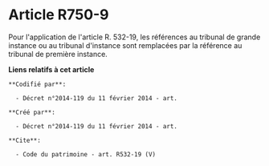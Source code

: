 # Article R750-9

Pour l'application de l'article R. 532-19, les références au tribunal de grande instance ou au tribunal d'instance sont
remplacées par la référence au tribunal de première instance.

**Liens relatifs à cet article**

	**Codifié par**:

	  - Décret n°2014-119 du 11 février 2014 - art.

	**Créé par**:

	  - Décret n°2014-119 du 11 février 2014 - art.

	**Cite**:

	  - Code du patrimoine - art. R532-19 (V)
